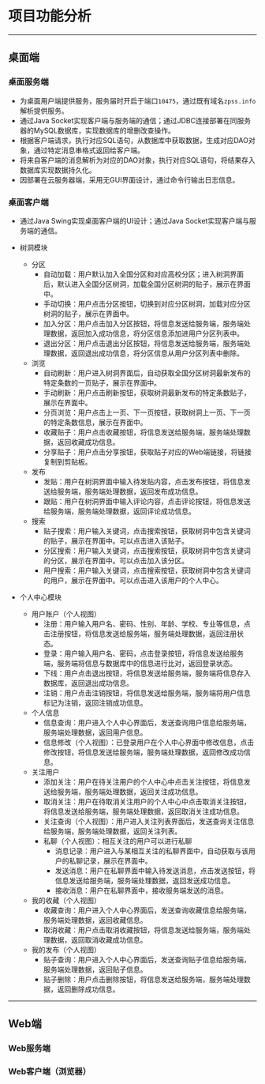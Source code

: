 # 项目功能分析

---

## 桌面端

### 桌面服务端

- 为桌面用户端提供服务，服务届时开启于端口`10475`，通过既有域名`zpss.info`解析提供服务。
- 通过Java Socket实现客户端与服务端的通信；通过JDBC连接部署在同服务器的MySQL数据库，实现数据库的增删改查操作。
- 根据客户端请求，执行对应SQL语句，从数据库中获取数据，生成对应DAO对象，通过特定消息串格式返回给客户端。
- 将来自客户端的消息解析为对应的DAO对象，执行对应SQL语句，将结果存入数据库实现数据持久化。
- 因部署在云服务器端，采用无GUI界面设计，通过命令行输出日志信息。

### 桌面客户端

- 通过Java Swing实现桌面客户端的UI设计；通过Java Socket实现客户端与服务端的通信。
- 树洞模块
    - 分区
        - 自动加载：用户默认加入全国分区和对应高校分区；进入树洞界面后，默认进入全国分区树洞，加载全国分区树洞的贴子，展示在界面中。
        - 手动切换：用户点击分区按钮，切换到对应分区树洞，加载对应分区树洞的贴子，展示在界面中。
        - 加入分区：用户点击加入分区按钮，将信息发送给服务端，服务端处理数据，返回加入成功信息，将分区信息添加进用户分区列表中。
        - 退出分区：用户点击退出分区按钮，将信息发送给服务端，服务端处理数据，返回退出成功信息，将分区信息从用户分区列表中删除。
    - 浏览
        - 自动刷新：用户进入树洞界面后，自动获取全国分区树洞最新发布的特定条数的一页贴子，展示在界面中。
        - 手动刷新：用户点击刷新按钮，获取树洞最新发布的特定条数贴子，展示在界面中。
        - 分页浏览：用户点击上一页、下一页按钮，获取树洞上一页、下一页的特定条数信息，展示在界面中。
        - 收藏贴子：用户点击收藏按钮，将信息发送给服务端，服务端处理数据，返回收藏成功信息。
        - 分享贴子：用户点击分享按钮，获取贴子对应的Web端链接，将链接复制到剪贴板。
    - 发布
        - 发贴：用户在树洞界面中输入待发贴内容，点击发布按钮，将信息发送给服务端，服务端处理数据，返回发布成功信息。
        - 跟贴：用户在树洞界面中输入评论内容，点击评论按钮，将信息发送给服务端，服务端处理数据，返回评论成功信息。
    - 搜索
        - 贴子搜索：用户输入关键词，点击搜索按钮，获取树洞中包含关键词的贴子，展示在界面中。可以点击进入该贴子。
        - 分区搜索：用户输入关键词，点击搜索按钮，获取树洞中包含关键词的分区，展示在界面中。可以点击加入该分区。
        - 用户搜索：用户输入关键词，点击搜索按钮，获取树洞中包含关键词的用户，展示在界面中。可以点击进入该用户的个人中心。

- 个人中心模块
    - 用户账户（个人视图）
        - 注册：用户输入用户名、密码、性别、年龄、学校、专业等信息，点击注册按钮，将信息发送给服务端，服务端处理数据，返回注册状态。
        - 登录：用户输入用户名、密码，点击登录按钮，将信息发送给服务端，服务端将信息与数据库中的信息进行比对，返回登录状态。
        - 下线：用户点击退出按钮，将信息发送给服务端，服务端将信息存入数据库，返回退出成功信息。
        - 注销：用户点击注销按钮，将信息发送给服务端，服务端将用户信息标记为注销，返回注销成功信息。
    - 个人信息
        - 信息查询：用户进入个人中心界面后，发送查询用户信息给服务端，服务端处理数据，返回用户信息。
        - 信息修改（个人视图）：已登录用户在个人中心界面中修改信息，点击修改按钮，将信息发送给服务端，服务端处理数据，返回修改成功信息。
    - 关注用户
        - 添加关注：用户在待关注用户的个人中心中点击关注按钮，将信息发送给服务端，服务端处理数据，返回关注成功信息。
        - 取消关注：用户在待取消关注用户的个人中心中点击取消关注按钮，将信息发送给服务端，服务端处理数据，返回取消关注成功信息。
        - 关注查询（个人视图）：用户进入关注列表界面后，发送查询关注信息给服务端，服务端处理数据，返回关注列表。
        - 私聊（个人视图）：相互关注的用户可以进行私聊
            - 消息记录：用户进入与某相互关注的私聊界面中，自动获取与该用户的私聊记录，展示在界面中。
            - 发送消息：用户在私聊界面中输入待发送消息，点击发送按钮，将信息发送给服务端，服务端处理数据，返回发送成功信息。
            - 接收消息：用户在私聊界面中，接收服务端发送的消息。
    - 我的收藏（个人视图）
        - 收藏查询：用户进入个人中心界面后，发送查询收藏信息给服务端，服务端处理数据，返回收藏信息。
        - 取消收藏：用户点击取消收藏按钮，将信息发送给服务端，服务端处理数据，返回取消收藏成功信息。
    - 我的发布（个人视图）
        - 贴子查询：用户进入个人中心界面后，发送查询贴子信息给服务端，服务端处理数据，返回贴子信息。
        - 贴子删除：用户点击删除按钮，将信息发送给服务端，服务端处理数据，返回删除成功信息。

---

## Web端

[//]: # (TODO)

### Web服务端

[//]: # (TODO)

### Web客户端（浏览器）

[//]: # (TODO)